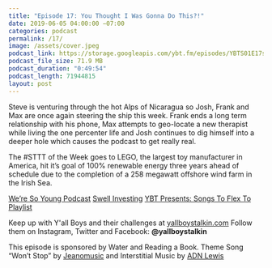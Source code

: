 ```yaml
---
title: "Episode 17: You Thought I Was Gonna Do This?!"
date: 2019-06-05 04:00:00 −07:00
categories: podcast
permalink: /17/
image: /assets/cover.jpeg
podcast_link: https://storage.googleapis.com/ybt.fm/episodes/YBTS01E17s.mp3
podcast_file_size: 71.9 MB
podcast_duration: "0:49:54"
podcast_length: 71944815 
layout: post
---
```


Steve is venturing through the hot Alps of Nicaragua so Josh, Frank and Max are once again steering the ship this week. Frank ends a long term relationship with his phone, Max attempts to geo-locate a new therapist while living the one percenter life and Josh continues to dig himself into a deeper hole which causes the podcast to get really real.

The #STTT of the Week goes to LEGO, the largest toy manufacturer in America, hit it’s goal of 100% renewable energy three years ahead of schedule due to the completion of a 258 megawatt offshore wind farm in the Irish Sea.

[We’re So Young Podcast](https://www.weresoyoungpodcast.com/)
[Swell Investing](https://www.swellinvesting.com/)
[YBT Presents: Songs To Flex To Playlist](https://open.spotify.com/playlist/26LW5GeaehbCI4IYQFaahC?si=Bbmg3sVzRQ2j3khavSde0w)

Keep up with Y'all Boys and their challenges at [yallboystalkin.com](https://yallboystalkin.com)
Follow them on Instagram, Twitter and Facebook: **@yallboystalkin**

This episode is sponsored by Water and Reading a Book.
Theme Song “Won’t Stop” by [Jeanomusic](https://www.jeanomusic.com/) and Interstitial Music by [ADN Lewis](https://www.adnlewis.com/)

